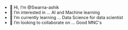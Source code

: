- 👋 Hi, I’m @Swarna-ashik
- 👀 I’m interested in ... AI and Machine learning
- 🌱 I’m currently learning ... Data Science for data scientist
- 💞️ I’m looking to collaborate on ...  Good MNC's


<!---
Swarna-ashik/Swarna-ashik is a ✨ special ✨ repository because its `README.md` (this file) appears on your GitHub profile.
You can click the Preview link to take a look at your changes.
--->
